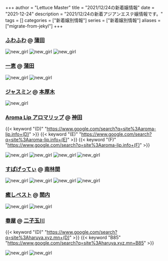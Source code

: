 +++
author = "Lettuce Master"
title = "2021/12/24の新着嬢情報"
date = "2021-12-24"
description = "2021/12/24の新着アジアンエステ嬢情報です。"
tags = []
categories = ["新着嬢別情報"]
series = ["新着嬢別情報"]
aliases = ["migrate-from-jekyl"]
+++
### [ふわふわ](http://yurari.ests.co/) @ [蒲田](/post/kamata)


![new_girl](https://i.imgur.com/3AtsQYj.jpeg)
![new_girl](https://i.imgur.com/dhNAHjt.jpeg)
![new_girl](https://i.imgur.com/r1VerQ8.jpeg)
### [一恵](http://kazue.me-es.com/) @ [蒲田](/post/kamata)


![new_girl](https://i.imgur.com/cnz8UMf.jpeg)
![new_girl](https://i.imgur.com/K2EFVCY.jpeg)
### [ジャスミン](http://piutyor.xyz/) @ [本厚木](/post/honatsugi)


![new_girl](https://i.imgur.com/via7Q45.jpeg)
### [Aroma Lip アロマリップ](https://aroma-lip.info/) @ [神田](/post/kanda)
{{< keyword "(D)" "https://www.google.com/search?q=site%3Aaroma-lip.info+(D)" >}} {{< keyword "(E)" "https://www.google.com/search?q=site%3Aaroma-lip.info+(E)" >}} {{< keyword "(F)" "https://www.google.com/search?q=site%3Aaroma-lip.info+(F)" >}} 

![new_girl](https://aroma-lip.info/images/map/map1.jpg)
![new_girl](https://aroma-lip.info/images/map/map2.jpg)
![new_girl](https://aroma-lip.info/images/map/map3.jpg)
![new_girl](https://aroma-lip.info/images/map/map4.jpg)
### [すぱげってぃ](https://spaghetti.est.cm/) @ [南林間](/post/minamirinkan)


![new_girl](https://spaghetti.est.cm/photos/sites/98/2021/12/2021122317555320.jpg_300X450.jpg)
![new_girl](https://spaghetti.est.cm/photos/sites/98/2021/12/2021122317581826.jpg_300X450.jpg)
![new_girl](https://spaghetti.est.cm/photos/sites/98/2021/12/2021122318025199.jpg_300X450.jpg)
![new_girl](https://spaghetti.est.cm/photos/sites/98/2021/12/2021122318174411.jpg_300X450.jpg)
### [癒しベスト](https://andlux.info/) @ [関内](/post/kannai)


![new_girl](https://andlux.info/staffPhoto/b20211224012247.jpg)
![new_girl](https://andlux.info/staffPhoto/s20211224012247.jpg)
### [春屋](https://haruya.xyz.mn/) @ [二子玉川](/post/futakotamagawa)
{{< keyword "(D)" "https://www.google.com/search?q=site%3Aharuya.xyz.mn+(D)" >}} {{< keyword "B85" "https://www.google.com/search?q=site%3Aharuya.xyz.mn+B85" >}} 

![new_girl](https://haruya.xyz.mn/photos/sites/59/2021/12/202112230439161.jpg)
![new_girl](https://haruya.xyz.mn/photos/sites/59/2021/12/202112230439161.jpg_300X450.jpg)

